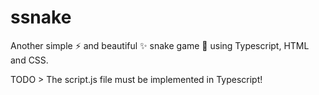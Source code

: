 # ssnake
Another simple ⚡️ and beautiful ✨ snake game 🐍 using Typescript, HTML and CSS. 

TODO > The script.js file must be implemented in Typescript!
